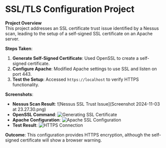 # SSL/TLS Configuration Project

**Project Overview**  
This project addresses an SSL certificate trust issue identified by a Nessus scan, leading to the setup of a self-signed SSL certificate on an Apache server.

**Steps Taken**:
1. **Generate Self-Signed Certificate**: Used OpenSSL to create a self-signed certificate.
2. **Configure Apache**: Modified Apache settings to use SSL and listen on port 443.
3. **Test the Setup**: Accessed `https://localhost` to verify HTTPS functionality.

**Screenshots**:
- **Nessus Scan Result**: ![Nessus SSL Trust Issue](Screenshot 2024-11-03 at 23.27.30.png)
- **OpenSSL Command**: ![Generating SSL Certificate](path/to/your/screenshot2.png)
- **Apache Configuration**: ![Apache SSL Configuration](path/to/your/screenshot3.png)
- **Test Result**: ![HTTPS Connection](path/to/your/screenshot4.png)

**Outcome**: This configuration provides HTTPS encryption, although the self-signed certificate will show a browser warning.
